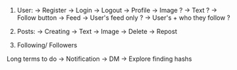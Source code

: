 1. User:
    -> Register
    -> Login
    -> Logout
    -> Profile
        -> Image ?
        -> Text ?
        -> Follow button
    -> Feed
        -> User's feed only ?
        -> User's + who they follow ?

2. Posts:
    -> Creating
        -> Text 
        -> Image
    -> Delete
    -> Repost


3. Following/ Followers

Long terms to do 
-> Notification
-> DM
-> Explore finding hashs
